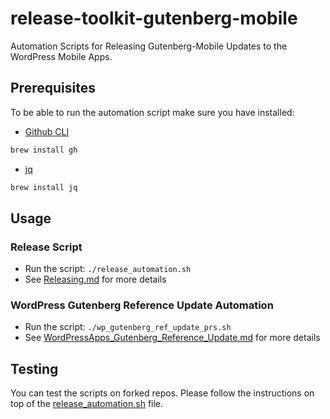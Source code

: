 # release-toolkit-gutenberg-mobile
Automation Scripts for Releasing Gutenberg-Mobile Updates to the WordPress Mobile Apps.

## Prerequisites

To be able to run the automation script make sure you have installed:

- [Github CLI](https://github.com/cli/cli)
```sh
brew install gh
```
- [jq](https://github.com/stedolan/jq)
```sh
brew install jq
```

## Usage

### Release Script
- Run the script: `./release_automation.sh`
- See [Releasing.md](./Releasing.md) for more details

### WordPress Gutenberg Reference Update Automation
- Run the script: `./wp_gutenberg_ref_update_prs.sh`
- See [WordPressApps_Gutenberg_Reference_Update.md](./WordPressApps_Gutenberg_Reference_Update.md) for more details

## Testing

You can test the scripts on forked repos. Please follow the instructions on top of the [release_automation.sh](./release_automation.sh) file.
